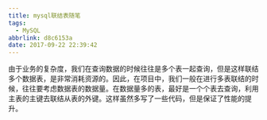 ```yaml
---
title: mysql联结表随笔
tags:
  - MySQL
abbrlink: d8c6153a
date: 2017-09-22 22:39:42
---
```

由于业务的复杂度，我们在查询数据的时候往往是多个表一起查询，但是这样联结多个数据表，是非常消耗资源的。因此，在项目中，我们一般在进行多表联结的时候，往往要考虑数据表的数据量。在数据量多的表，最好是一个个表去查询，利用主表的主键去联结从表的外键。这样虽然多写了一些代码，但是保证了性能的提升。